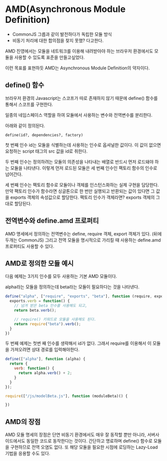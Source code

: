 AMD(Asynchronous Module Definition)
=====================================

- CommonJS 그릅과 같이 발전하다가 독립한 모듈 방식
- 비동기 처리에 대한 합의점을 찾지 못했? 다고한다.

AMD 진영에서는 모듈을 네트워크를 이용해 내려받아야 하는 브라우저 환경에서도 모듈을 사용할 수 있도록 표준을 만들고싶었다.

이런 목표를 표현하듯 AMD는 Asynchronous Module Definition의 약자이다.

## define() 함수
브라우저 환경의 Javascript는 스코프가 따로 존재하지 않기 때문에 define() 함수를 통해서 스코프를 구현한다.

일종의 네임스페이스 역할을 하여 모듈에서 사용하는 변수와 전역변수를 분리한다.

아래와 같이 정의된다.

```
define(id?, dependencies?, factory)
```

첫 번째 인수 id는 모듈을 식별하는데 사용하는 인수로 옵셔널한 값이다. 이 값이 없으면 요청하는 script 태그의 src 값을 id로 취한다.

두 번째 인수는 정의하려는 모듈의 의존성을 나타내는 배열로 반드시 먼저 로드돼야 하는 모듈을 나타낸다. 이렇게 먼저 로드된 모듈은 세 번째 인수인 팩토리 함수의 인수로 넘어간다.

세 번째 인수는 팩토리 함수로 모듈이나 객체를 인스턴스화하는 실제 구현을 담당한다. 만약 팩토리 인수가 함수라면 싱글톤으로 한 번만 실행되고 반환되는 값이 있다면 그 값을 exports 객체의 속성값으로 할당한다. 팩토리 인수가 객체라면? exports 객체의 그대로 할당된다.

## 전역변수와 define.amd 프로퍼티

AMD 명세에서 정의하는 전역변수는 define, require 객체, export 객체가 있다. (뒤에 두개는 CommonJS)
그리고 전역 모듈을 명시적으로 가리킬 때 사용하는 define.amd 프로퍼티도 사용할 수 있다.

## AMD로 정의한 모듈 예시
다음 예제는 3가지 인수를 모두 사용하는 기본 AMD 모듈이다.

alpha라는 모듈을 정의하는데 beta라는 모듈이 필요하다는 것을 나타낸다.

```Javascript
define("alpha", ["require", "exports", "beta"], function (require, exports, beta) {
  exports.verb = function() {
    // 넘겨 받은 beta 인수를 사용해도 되고,
    return beta.verb();

    // require() 키워드로 모듈을 사용해도 된다.
    return require("beta").verb();
  }
})

```

두 번째 예제는 첫번 째 인수를 생략해서 id가 없다. 그래서 require를 이용해서 이 모듈을 가져오려면 상대 경로를 입력해야한다.
```Javascript
define(["alpha"], function (alpha) {
  return {
    verb: function() {
      return alpha.verb() + 2;
    }
  }
});

require(["/js/modelBeta.js"], function (moduleBeta)() {

})
```

## AMD의 장점

AMD 모듈 명세의 장점은 단연 비동기 환경에서도 매우 잘 동작할 뿐만 아니라, 서버사이드에서도 동일한 코드로 동작한다는 것이다.
간단하고 명료하며 define() 함수로 모듈을 구현하므로 전역 오염도 없다. 또 해당 모듈을 필요한 시점에 로딩하는 Lazy-Load 기법을 응용할 수도 있다.
